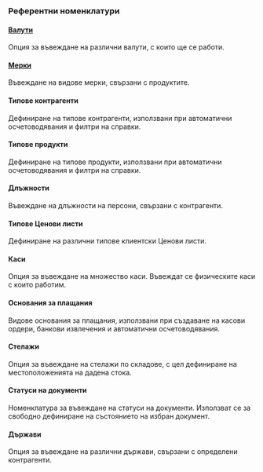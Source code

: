 ### Референтни номенклатури

#### [Валути](./currencies.md)
Опция за въвеждане на различни валути, с които ще се работи.

#### [Мерки](./measures.md)
Въвеждане на видове мерки, свързани с продуктите.

#### Типове контрагенти
Дефиниране на типове контрагенти, използвани при автоматични осчетоводявания и филтри на справки.

#### Типове продукти
Дефиниране на типове продукти, използвани при автоматични осчетоводявания и филтри на справки.

#### Длъжности
Въвеждане на длъжности на персони, свързани с контрагенти.

#### Типове Ценови листи
Дефиниране на различни типове клиентски Ценови листи.

#### Каси
Опция за въвеждане на множество каси. Въвеждат се физическите каси с които работим.

#### Основания за плащания
Видове основания за плащания, използвани при създаване на касови ордери, банкови извлечения и автоматични осчетоводявания.

#### Стелажи
Опция за въвеждане на стелажи по складове, с цел дефиниране на местоположенията на дадена стока.

#### Статуси на документи
Номенклатура за въвеждане на статуси на документи. Използват се за свободно дефиниране на състоянието на избран документ.

#### Държави
Опция за въвеждане на различни държави, свързани с определени контрагенти.
